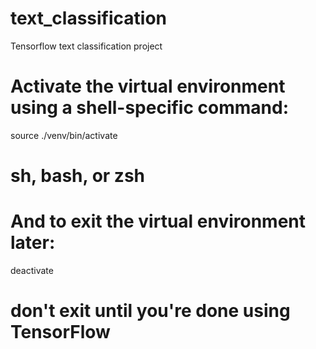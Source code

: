 # text_classification
Tensorflow text classification project

# Activate the virtual environment using a shell-specific command:
source ./venv/bin/activate  
# sh, bash, or zsh

# And to exit the virtual environment later:
deactivate  
# don't exit until you're done using TensorFlow